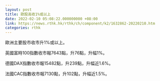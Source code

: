 ```yaml
---
layout: post
title: 歐股高收1%或以上
date: 2022-02-10 05:08:22.000000000 +08:00
link: https://news.rthk.hk/rthk/ch/component/k2/1632862-20220210.htm
categories: rthk
---
```


歐洲主要股市收市升1%或以上。

英國富時100指數收市報7643點，升76點，升幅1%。

德國DAX指數收市報15482點，升239點，升幅近1.6%。

法國CAC指數收市報7130點，升102點，升幅近1.5%。
